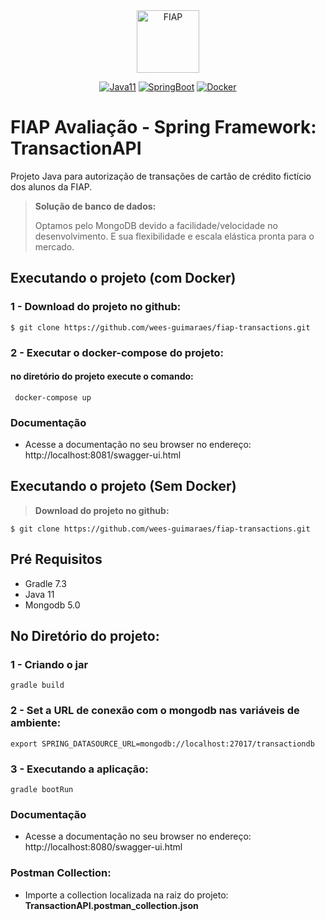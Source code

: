 <div align="center">
<a href="https://www.fiap.com.br" target="_blank">
    <img src="https://www.fiap.com.br/wp-content/themes/fiap2016/images/mobile/mba/vitrine/mba-logo.png" height="100px" alt="FIAP" class="center"/>
</a>

[![Java11](https://img.shields.io/badge/devel-Java-brightgreen)](https://docs.oracle.com/en/java/javase/11)
[![SpringBoot](https://img.shields.io/badge/framework-SpringBoot-brightgreen)](https://docs.spring.io/spring-boot/docs/current/reference/htmlsingle)
[![Docker](https://img.shields.io/badge/container-Docker-brightgreen)](https://www.docker.com)
</div>

# FIAP Avaliação - Spring Framework: TransactionAPI


Projeto Java para autorização de transações de cartão de crédito fictício dos alunos da FIAP.

> **Solução de banco de dados:**
> 
> Optamos pelo MongoDB devido a facilidade/velocidade no desenvolvimento.
> E sua flexibilidade e escala elástica pronta para o mercado.

## Executando o projeto (com Docker)

### 1 - Download do projeto no github:

  ```
  $ git clone https://github.com/wees-guimaraes/fiap-transactions.git
  ```

### 2 - Executar o docker-compose do projeto:
#### no diretório do projeto execute o comando:
  
 ~~~shell
  docker-compose up 
 ~~~

### Documentação
- Acesse a documentação no seu browser no endereço:
http://localhost:8081/swagger-ui.html


## Executando o projeto (Sem Docker)

> **Download do projeto no github:**

  ```
  $ git clone https://github.com/wees-guimaraes/fiap-transactions.git
  ```

## Pré Requisitos

- Gradle 7.3
- Java 11
- Mongodb 5.0

## No Diretório do projeto:

### 1 - Criando o jar

    gradle build

### 2 - Set a URL de conexão com o mongodb nas variáveis de ambiente:

    export SPRING_DATASOURCE_URL=mongodb://localhost:27017/transactiondb


### 3 - Executando a aplicação:

    gradle bootRun


### Documentação
- Acesse a documentação no seu browser no endereço:
  http://localhost:8080/swagger-ui.html

### Postman Collection:
 - Importe a collection localizada na raiz do projeto: **TransactionAPI.postman_collection.json**
